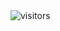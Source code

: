 <img alt="visitors" src="https://media1.giphy.com/media/Wj7lNjMNDxSmc/giphy.gif?cid=ecf05e476lrewjxwki400fbe63rdels6a1qlrk9iyejwpa69&rid=giphy.gif&ct=g">
